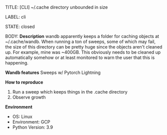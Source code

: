 TITLE:
[CLI] ~/.cache directory unbounded in size

LABEL:
cli

STATE:
closed

BODY:
**Description**
wandb apparently keeps a folder for caching objects at ~/.cache/wandb. When running a ton of sweeps, some of which may fail, the size of this directory can be pretty huge since the objects aren't cleaned up. For example, mine was ~400GB. This obviously needs to be cleaned up automatically somehow or at least monitored to warn the user that this is happening.

**Wandb features**
Sweeps w/ Pytorch Lightning

**How to reproduce**
1. Run a sweep which keeps things in the .cache directory
2. Observe growth

**Environment**
- OS: Linux
- Environment: GCP
- Python Version: 3.9


